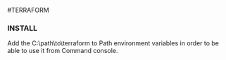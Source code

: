 #TERRAFORM 

### INSTALL

Add the C:\\path\\to\\terraform to Path environment variables in order to be able to use it from Command console. 

